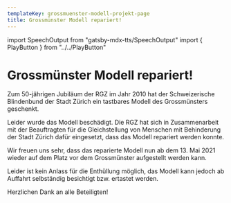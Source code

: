```yaml
---
templateKey: grossmuenster-modell-projekt-page
title: Grossmünster Modell repariert!
---
```

import SpeechOutput from "gatsby-mdx-tts/SpeechOutput"
import { PlayButton } from "../../PlayButton"

<SpeechOutput id="projekt-grossmuenster-modell-reparatriert" customPlayButton={PlayButton}>

# Grossmünster Modell repariert!

Zum 50-jährigen Jubiläum der RGZ im Jahr 2010 hat der Schweizerische Blindenbund der Stadt Zürich ein tastbares Modell des Grossmünsters geschenkt. 

Leider wurde das Modell beschädigt. Die RGZ hat sich in Zusammenarbeit mit der Beauftragten für die Gleichstellung von Menschen mit Behinderung der Stadt Zürich dafür eingesetzt, dass das Modell repariert werden konnte.

Wir freuen uns sehr, dass das reparierte Modell nun ab dem 13. Mai 2021 wieder auf dem Platz vor dem Grossmünster aufgestellt werden kann. 

Leider ist kein Anlass für die Enthüllung möglich, das Modell kann jedoch ab Auffahrt selbständig besichtigt bzw. ertastet werden. 

Herzlichen Dank an alle Beteiligten!



</SpeechOutput>